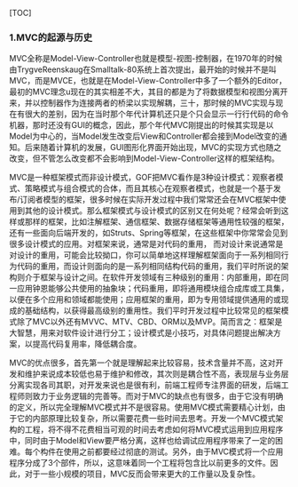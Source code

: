 [TOC]

### 1.MVC的起源与历史
MVC全称是Model-View-Controller也就是模型-视图-控制器，在1970年的时候由TrygveReenskaug在Smalltalk-80系统上首次提出，最开始的时候并不是叫MVC，而是MVCE，也就是在Model-View-Controller中多了一个额外的Editor，最初的MVC理念u现在的其实相差不大，其目的都是为了将数据模型和视图分离开来，并以控制器作为连接两者的桥梁以实现解耦，三十，那时候的MVC实现与现在有很大的差别，因为在当时那个年代计算机还只是个只会显示一行行代码的命令机器，那时还没有GUI的概念，因此，那个年代MVC刚提出的时候其实现是以Model为中心的，当Model发生改变后View和Controller都会接到Model改变的通知。后来随着计算机的发展，GUI图形化界面开始出现，MVC的实现方式也随之改变，但不管怎么改变都不会影响到Model-View-Controller这样的框架结构。

MVC是一种框架模式而非设计模式，GOF把MVC看作是3种设计模式：观察者模式、策略模式与组合模式的合体，而且其核心在观察者模式，也就是一个基于发布/订阅者模型的框架，很多时候在实际开发过程中我们常常还会在MVC框架中使用到其他的设计模式。那么框架模式与设计模式的区别又在何处呢？经常会听到这样或那样的框架，比如注解框架、通信框架、数据存储框架等通用性较强的框架，还有一些面向后端开发的，如Struts、Spring等框架，在这些框架中你常常会见到很多设计模式的应用。对框架来说，通常是对代码的重用， 而对设计来说通常是对设计的重用，可能会比较拗口，你可以简单地这样理解框架面向于一系列相同行为代码的重用，而设计则面向的是一系列相同结构代码的重用，我们平时所说的架构则介于框架与设计之间。在软件开发领域有三种级别的重用：内部重用，即在同一应用钟恩能够公共使用的抽象块；代码重用，即将通用模块组合成库或工具集，以便在多个应用和领域都能使用；应用框架的重用，即为专用领域提供通用的或现成的基础结构，以获得最高级别的重用性。我们平时开发过程中比较常见的框架模式除了MVC以外还有MVVC、MTV、CBD、ORM以及MVP。简而言之：框架是大智慧，用来对软件设计进行分工；设计模式是小技巧，对具体问题提出解决方案，以提高代码复用率，降低耦合度。

MVC的优点很多，首先第一个就是理解起来比较容易，技术含量并不高，这对开发和维护来说成本较低也易于维护和修改，其次则是耦合性不高，表现层与业务层分离实现各司其职，对开发来说也是很有利，前端工程师专注界面的研发，后端工程师则致力于业务逻辑的完善等。而对于MVC的缺点也有很多，由于它没有明确的定义，所以完全理解MVC模式并不是很容易。使用MVC模式需要精心计划，由于它的内部原理比较复杂，所以需要花费一些时间去思考。开发一个MVC模式架构的工程，将不得不花费相当可观的时间去考虑如何将MVC模式运用到应用程序中，同时由于Model和View要严格分离，这样也给调试应用程序带来了一定的困难。每个构件在使用之前都要经过彻底的测试。另外，由于MVC模式将一个应用程序分成了3个部件，所以，这意味着同一个工程将包含比以前更多的文件。因此，对于一些小规模的项目，MVC反而会带来更大的工作量以及复杂性。